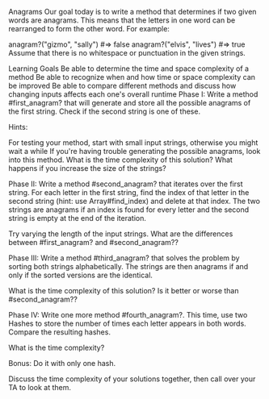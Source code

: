 Anagrams
Our goal today is to write a method that determines if two given words are anagrams. This means that the letters in one word can be rearranged to form the other word. For example:

anagram?("gizmo", "sally")    #=> false
anagram?("elvis", "lives")    #=> true
Assume that there is no whitespace or punctuation in the given strings.

Learning Goals
Be able to determine the time and space complexity of a method
Be able to recognize when and how time or space complexity can be improved
Be able to compare different methods and discuss how changing inputs affects each one's overall runtime
Phase I:
Write a method #first_anagram? that will generate and store all the possible anagrams of the first string. Check if the second string is one of these.

Hints:

For testing your method, start with small input strings, otherwise you might wait a while
If you're having trouble generating the possible anagrams, look into this method.
What is the time complexity of this solution? What happens if you increase the size of the strings?

Phase II:
Write a method #second_anagram? that iterates over the first string. For each letter in the first string, find the index of that letter in the second string (hint: use Array#find_index) and delete at that index. The two strings are anagrams if an index is found for every letter and the second string is empty at the end of the iteration.

Try varying the length of the input strings. What are the differences between #first_anagram? and #second_anagram??

Phase III:
Write a method #third_anagram? that solves the problem by sorting both strings alphabetically. The strings are then anagrams if and only if the sorted versions are the identical.

What is the time complexity of this solution? Is it better or worse than #second_anagram??

Phase IV:
Write one more method #fourth_anagram?. This time, use two Hashes to store the number of times each letter appears in both words. Compare the resulting hashes.

What is the time complexity?

Bonus: Do it with only one hash.

Discuss the time complexity of your solutions together, then call over your TA to look at them.

